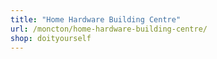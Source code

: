 ```yaml
---
title: "Home Hardware Building Centre"
url: /moncton/home-hardware-building-centre/
shop: doityourself
---
```

